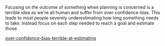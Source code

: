 Focusing on the outcome of something when planning is concerned is a terrible idea as we're all human and suffer from over-confidence-bias. This leads to most people severely underestimating how long something needs to take. Instead focus on each step needed to reach a goal and estimate those.

[over-confidence-bias-terrible-at-estimating](over-confidence-bias-terrible-at-estimating.md)